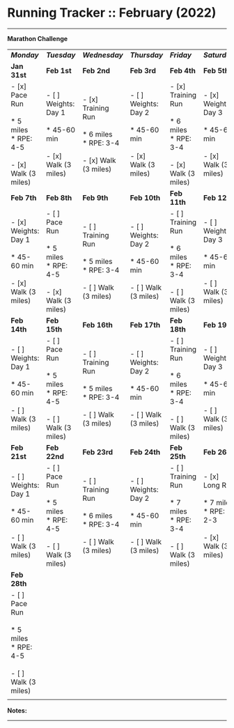 # Running Tracker :: February (2022)

* * *

**Marathon Challenge**

|     |     |     |     |     |     |     |     |
| --- | --- | --- | --- | --- | --- | --- | --- |
| **_Monday_** | **_Tuesday_** | **_Wednesday_** | **_Thursday_** | **_Friday_** | **_Saturday_** | **_Sunday_** | **Total** |
| **Jan 31st** | **Feb 1st** | **Feb 2nd** | **Feb 3rd** | **Feb 4th** | **Feb 5th** | **Feb 6th** | **Week 5** |
| - [x] Pace Run<br><br>* 5 miles<br>* RPE: 4-5<br><br>- [x] Walk (3 miles) | - [ ] Weights: Day 1<br><br>* 45-60 min<br><br>- [x] Walk (3 miles) | - [x] Training Run<br><br>* 6 miles<br>* RPE: 3-4<br><br>- [x] Walk (3 miles) | - [ ] Weights: Day 2<br><br>* 45-60 min<br><br>- [x] Walk (3 miles) | - [x] Training Run<br><br>* 6 miles<br>* RPE: 3-4<br><br>- [x] Walk (3 miles) | - [x] Weights: Day 3<br><br>* 45-60 min<br><br>- [x] Walk (3 miles) | - [x] Long Run<br><br>* 7 miles<br>* RPE: 2-3<br><br>- [x] Walk (3 miles) | 24 Miles |
| **Feb 7th** | **Feb 8th** | **Feb 9th** | **Feb 10th** | **Feb 11th** | **Feb 12th** | **Feb 13th** | **Week 6** |
| - [x] Weights: Day 1<br><br>* 45-60 min<br><br>- [x] Walk (3 miles) | - [ ] Pace Run<br><br>* 5 miles<br>* RPE: 4-5<br><br>- [x] Walk (3 miles) | - [ ] Training Run<br><br>* 5 miles<br>* RPE: 3-4<br><br>- [ ] Walk (3 miles) | - [ ] Weights: Day 2<br><br>* 45-60 min<br><br>- [ ] Walk (3 miles) | - [ ] Training Run<br><br>* 6 miles<br>* RPE: 3-4<br><br>- [ ] Walk (3 miles) | - [ ] Weights: Day 3<br><br>* 45-60 min<br><br>- [ ] Walk (3 miles) | - [ ] Long Run<br><br>* 7 miles<br>* RPE: 2-3<br><br>- [ ] Walk (3 miles) | 23 Miles |
| **Feb 14th** | **Feb 15th** | **Feb 16th** | **Feb 17th** | **Feb 18th** | **Feb 19th** | **Feb 20th** | **Week 7** |
| - [ ] Weights: Day 1<br><br>* 45-60 min<br><br>- [ ] Walk (3 miles) | - [ ] Pace Run<br><br>* 5 miles<br>* RPE: 4-5<br><br>- [ ] Walk (3 miles) | - [ ] Training Run<br><br>* 5 miles<br>* RPE: 3-4<br><br>- [ ] Walk (3 miles) | - [ ] Weights: Day 2<br><br>* 45-60 min<br><br>- [ ] Walk (3 miles) | - [ ] Training Run<br><br>* 6 miles<br>* RPE: 3-4<br><br>- [ ] Walk (3 miles) | - [ ] Weights: Day 3<br><br>* 45-60 min<br><br>- [ ] Walk (3 miles) | - [ ] Long Run<br><br>* 7 miles<br>* RPE: 2-3<br><br>- [ ] Walk (3 miles) | 23 Miles |
| **Feb 21st** | **Feb 22nd** | **Feb 23rd** | **Feb 24th** | **Feb 25th** | **Feb 26th** | **Feb 27th** | **Week 8** |
| - [ ] Weights: Day 1<br><br>* 45-60 min<br><br>- [ ] Walk (3 miles) | - [ ] Pace Run<br><br>* 5 miles<br>* RPE: 4-5<br><br>- [ ] Walk (3 miles) | - [ ] Training Run<br><br>* 6 miles<br>* RPE: 3-4<br><br>- [ ] Walk (3 miles) | - [ ] Weights: Day 2<br><br>* 45-60 min<br><br>- [ ] Walk (3 miles) | - [ ] Training Run<br><br>* 7 miles<br>* RPE: 3-4<br><br>- [ ] Walk (3 miles) | - [x] Long Run<br><br>* 7 miles<br>* RPE: 2-3<br><br>- [x] Walk (3 miles) |     | 25 Miles |
| **Feb 28th** |     |     |     |     |     |     | **Week 9** |
| - [ ] Pace Run<br><br>* 5 miles<br>* RPE: 4-5<br><br>- [ ] Walk (3 miles) |     |     |     |     |     |     | 25 Miles |
|     |     |     |     |     |     |     |     |

**Notes:**

* * *
